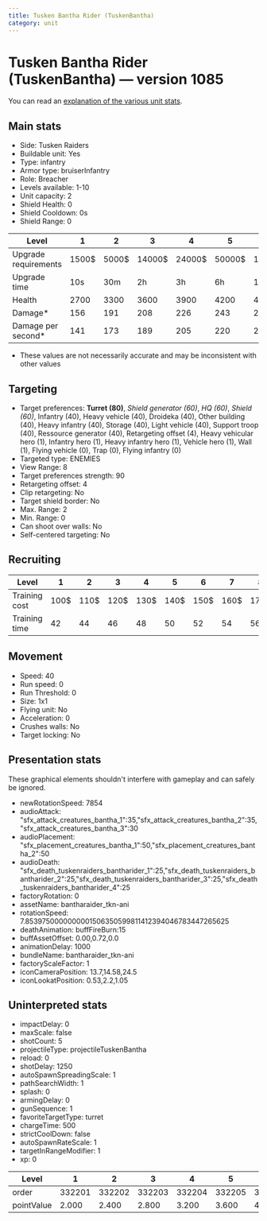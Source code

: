 ```yaml
---
title: Tusken Bantha Rider (TuskenBantha)
category: unit
---
```


# Tusken Bantha Rider (TuskenBantha) — version 1085

You can read an [explanation  of the various unit stats](unitexplained.md).

## Main stats

  * Side: Tusken Raiders
  * Buildable unit: Yes
  * Type: infantry
  * Armor type: bruiserInfantry
  * Role: Breacher
  * Levels available: 1-10
  * Unit capacity: 2
  * Shield Health: 0
  * Shield Cooldown: 0s
  * Shield Range: 0

|Level               |1    |2    |3     |4     |5     |6      |7      |8      |9       |10      |
|--------------------|-----|-----|------|------|------|-------|-------|-------|--------|--------|
|Upgrade requirements|1500$|5000$|14000$|24000$|50000$|100000$|200000$|750000$|2000000$|4000000$|
|Upgrade time        |10s  |30m  |2h    |3h    |6h    |12h    |1d     |2d     |3d      |4d      |
|Health              |2700 |3300 |3600  |3900  |4200  |4500   |4800   |5100   |5400    |6000    |
|Damage*             |156  |191  |208   |226   |243   |260    |278    |295    |312     |347     |
|Damage per second*  |141  |173  |189   |205   |220   |236    |252    |268    |283     |315     |

* These values are not necessarily accurate and may be inconsistent with other values

## Targeting

  * Target preferences: **Turret (80)**, _Shield generator (60)_, _HQ (60)_, _Shield (60)_, Infantry (40), Heavy vehicle (40), Droideka (40), Other building (40), Heavy infantry (40), Storage (40), Light vehicle (40), Support troop (40), Ressource generator (40), Retargeting offset (4), Heavy vehicular hero (1), Infantry hero (1), Heavy infantry hero (1), Vehicle hero (1), Wall (1), Flying vehicle (0), Trap (0), Flying infantry (0)
  * Targeted type: ENEMIES
  * View Range: 8
  * Target preferences strength: 90
  * Retargeting offset: 4
  * Clip retargeting: No
  * Target shield border: No
  * Max. Range: 2
  * Min. Range: 0
  * Can shoot over walls: No
  * Self-centered targeting: No

## Recruiting

|Level        |1   |2   |3   |4   |5   |6   |7   |8   |9   |10  |
|-------------|----|----|----|----|----|----|----|----|----|----|
|Training cost|100$|110$|120$|130$|140$|150$|160$|170$|180$|190$|
|Training time|42  |44  |46  |48  |50  |52  |54  |56  |58  |60  |

## Movement

  * Speed: 40
  * Run speed: 0
  * Run Threshold: 0
  * Size: 1x1
  * Flying unit: No
  * Acceleration: 0
  * Crushes walls: No
  * Target locking: No

## Presentation stats

These graphical elements shouldn't interfere with gameplay and can safely be ignored.

  * newRotationSpeed: 7854
  * audioAttack: "sfx_attack_creatures_bantha_1":35,"sfx_attack_creatures_bantha_2":35,"sfx_attack_creatures_bantha_3":30
  * audioPlacement: "sfx_placement_creatures_bantha_1":50,"sfx_placement_creatures_bantha_2":50
  * audioDeath: "sfx_death_tuskenraiders_bantharider_1":25,"sfx_death_tuskenraiders_bantharider_2":25,"sfx_death_tuskenraiders_bantharider_3":25,"sfx_death_tuskenraiders_bantharider_4":25
  * factoryRotation: 0
  * assetName: bantharaider_tkn-ani
  * rotationSpeed: 7.8539750000000001506350599811412394046783447265625
  * deathAnimation: buffFireBurn:15
  * buffAssetOffset: 0.00,0.72,0.0
  * animationDelay: 1000
  * bundleName: bantharaider_tkn-ani
  * factoryScaleFactor: 1
  * iconCameraPosition: 13.7,14.58,24.5
  * iconLookatPosition: 0.53,2.2,1.05

## Uninterpreted stats

  * impactDelay: 0
  * maxScale: false
  * shotCount: 5
  * projectileType: projectileTuskenBantha
  * reload: 0
  * shotDelay: 1250
  * autoSpawnSpreadingScale: 1
  * pathSearchWidth: 1
  * splash: 0
  * armingDelay: 0
  * gunSequence: 1
  * favoriteTargetType: turret
  * chargeTime: 500
  * strictCoolDown: false
  * autoSpawnRateScale: 1
  * targetInRangeModifier: 1
  * xp: 0

|Level     |1     |2     |3     |4     |5     |6     |7     |8     |9     |10    |
|----------|------|------|------|------|------|------|------|------|------|------|
|order     |332201|332202|332203|332204|332205|332206|332207|332208|332209|332210|
|pointValue|2.000 |2.400 |2.800 |3.200 |3.600 |4.000 |4.400 |4.800 |5.200 |6.000 |

